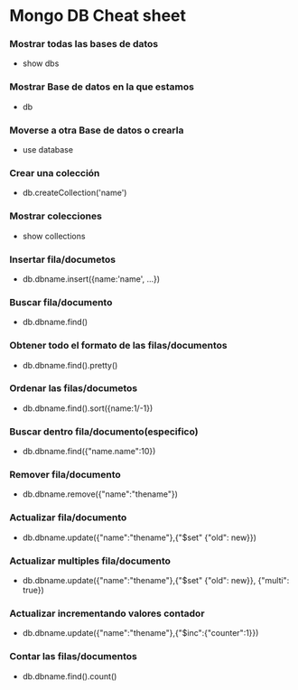 # Mongo DB Cheat sheet

### Mostrar todas las bases de datos 
- show dbs

### Mostrar Base de datos en la que estamos
- db 

### Moverse a otra Base de datos o crearla
- use database

### Crear una colección
- db.createCollection('name')
 
### Mostrar colecciones 
- show collections
 
### Insertar fila/documetos
- db.dbname.insert({name:'name', ...})

### Buscar fila/documento
- db.dbname.find()

### Obtener todo el formato de las filas/documentos
- db.dbname.find().pretty()

### Ordenar las filas/documetos
- db.dbname.find().sort({name:1/-1})

### Buscar dentro fila/documento(especifico)
- db.dbname.find({"name.name":10}) 

### Remover fila/documento
- db.dbname.remove({"name":"thename"})

### Actualizar fila/documento
- db.dbname.update({"name":"thename"},{"$set" {"old": new}})

### Actualizar multiples fila/documento
- db.dbname.update({"name":"thename"},{"$set" {"old": new}}, {"multi": true})

### Actualizar incrementando valores contador
- db.dbname.update({"name":"thename"},{"$inc":{"counter":1}})

### Contar las filas/documentos 
- db.dbname.find().count()
